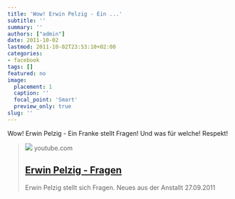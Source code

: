 ```yaml
---
title: 'Wow! Erwin Pelzig - Ein ...'
subtitle: ''
summary: ''
authors: ["admin"]
date: 2011-10-02
lastmod: 2011-10-02T23:53:10+02:00
categories:
- facebook
tags: []
featured: no
image:
  placement: 1
  caption: ''
  focal_point: 'Smart'
  preview_only: true
slug: ''
---
```

Wow! Erwin Pelzig - Ein Franke stellt Fragen! Und was für welche! Respekt! 
> [![](https://i.ytimg.com/vi/7s1-sD9449c/hqdefault.jpg)](http://www.youtube.com/watch?v=7s1-sD9449c)
> youtube.com
> ## [Erwin Pelzig - Fragen](http://www.youtube.com/watch?v=7s1-sD9449c)
>
>Erwin Pelzig stellt sich Fragen. Neues aus der Anstallt 27.09.2011

